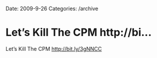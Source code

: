 Date: 2009-9-26
Categories: /archive

# Let’s Kill The CPM http://bi...

Let’s Kill The CPM <a href="http://bit.ly/3gNNCC" rel="nofollow">http://bit.ly/3gNNCC</a>
